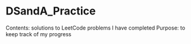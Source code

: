 # DSandA_Practice

Contents: solutions to LeetCode problems I have completed
Purpose: to keep track of my progress
